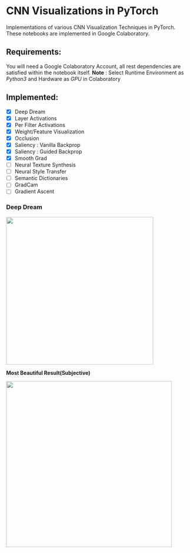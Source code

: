 # CNN Visualizations in PyTorch
Implementations of various CNN Visualization Techniques in PyTorch. These notebooks are implemented in Google Colaboratory.

## Requirements: 
You will need a Google Colaboratory Account, all rest dependencies are satisfied within the notebook itself.
**Note** : Select Runtime Environment as *Python3* and Hardware as *GPU* in Colaboratory

## Implemented:
- [x] Deep Dream
- [x] Layer Activations
- [x] Per Filter Activations
- [x] Weight/Feature Visualization
- [x] Occlusion
- [x] Saliency : Vanilla Backprop
- [x] Saliency : Guided Backprop
- [x] Smooth Grad
- [ ] Neural Texture Synthesis
- [ ] Neural Style Transfer
- [ ] Semantic Dictionaries
- [ ] GradCam
- [ ] Gradient Ascent

### Deep Dream
<img src="https://raw.githubusercontent.com/saranshkarira/cnn-visualizations-in-pytorch/master/src/test.gif" width="400" height="400" />

**Most Beautiful Result(Subjective)**

<img src="https://raw.githubusercontent.com/saranshkarira/cnn-visualizations-in-pytorch/master/src/deep_dream/results/chame.jpg" width="450" height="450" />
